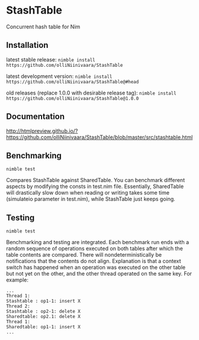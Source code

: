 # StashTable
Concurrent hash table for Nim

## Installation

latest stable release:
`nimble install https://github.com/olliNiinivaara/StashTable`

latest development version:
`nimble install https://github.com/olliNiinivaara/StashTable@#head`

old releases (replace 1.0.0 with desirable release tag):
`nimble install https://github.com/olliNiinivaara/StashTable@1.0.0`


## Documentation

http://htmlpreview.github.io/?https://github.com/olliNiinivaara/StashTable/blob/master/src/stashtable.html

## Benchmarking

`nimble test`

Compares StashTable against SharedTable. You can benchmark different
aspects by modifying the consts in test.nim file.
Essentially, SharedTable will drastically slow down when reading or writing
takes some time (simulateio parameter in test.nim), while StashTable just keeps going.

## Testing

`nimble test`

Benchmarking and testing are integrated. Each benchmark run ends with a random
sequence of operations executed on both tables after which the table contents are compared.
There will nondeterministically be notifications that the contents do not align.
Explanation is that a context switch has happened when an operation was executed on
the other table but not yet on the other, and the other thread operated on the same key.
For example:
```
...
Thread 1:
Stashtable : op1-1: insert X
Thread 2:
Stashtable : op2-1: delete X
Sharedtable: op2.1: delete X
Thread 1:
Sharedtable: op1-1: insert X
...
```